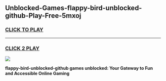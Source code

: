 
## Unblocked-Games-flappy-bird-unblocked-github-Play-Free-5mxoj
<h3>
<a href="https://premium76.site?title=flappy-bird-unblocked-github&ref=20M">CLICK TO PLAY</a></h3>
<hr>

<h3>
<a href="https://premium76.site?title=flappy-bird-unblocked-github&ref=20M">CLICK 2 PLAY</a>
  
</h3>

<a href="https://premium76.site?title=flappy-bird-unblocked-github&ref=19M"><img src="https://clearcache.store/games.png"></a>


**flappy-bird-unblocked-github games unblocked: Your Gateway to Fun and Accessible Online Gaming**
